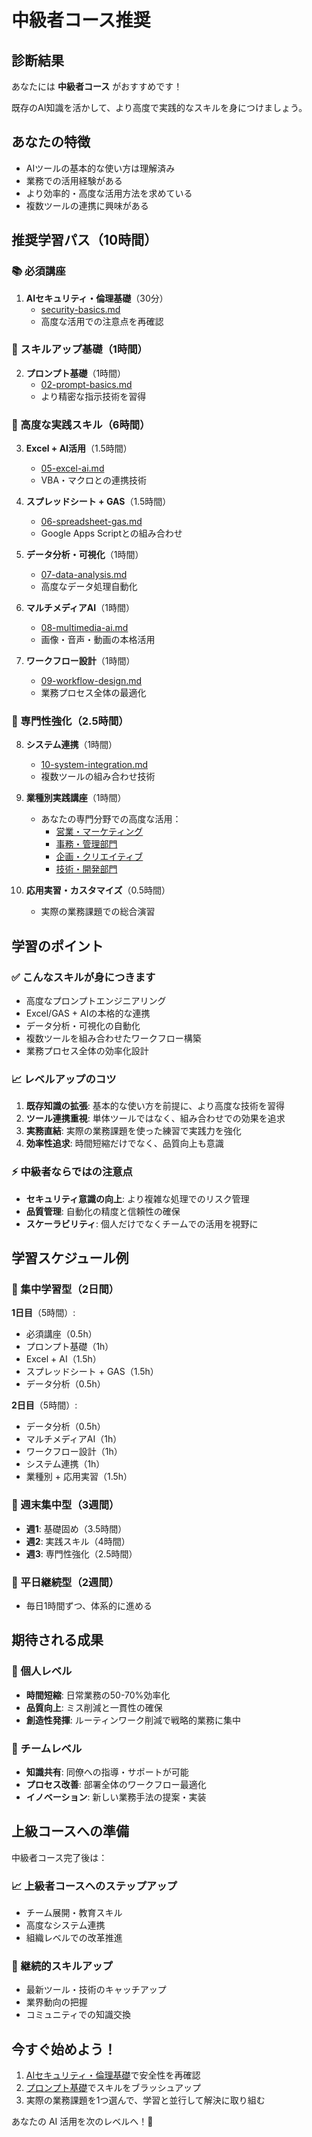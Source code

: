 # 中級者コース推奨

## 診断結果

あなたには **中級者コース** がおすすめです！

既存のAI知識を活かして、より高度で実践的なスキルを身につけましょう。

## あなたの特徴

- AIツールの基本的な使い方は理解済み
- 業務での活用経験がある
- より効率的・高度な活用方法を求めている
- 複数ツールの連携に興味がある

## 推奨学習パス（10時間）

### 📚 必須講座
1. **AIセキュリティ・倫理基礎**（30分）
   - [security-basics.md](../required/security-basics.md)
   - 高度な活用での注意点を再確認

### 🚀 スキルアップ基礎（1時間）
2. **プロンプト基礎**（1時間）
   - [02-prompt-basics.md](../basic/02-prompt-basics.md)
   - より精密な指示技術を習得

### 🔧 高度な実践スキル（6時間）
3. **Excel + AI活用**（1.5時間）
   - [05-excel-ai.md](../intermediate/05-excel-ai.md)
   - VBA・マクロとの連携技術

4. **スプレッドシート + GAS**（1.5時間）
   - [06-spreadsheet-gas.md](../intermediate/06-spreadsheet-gas.md)
   - Google Apps Scriptとの組み合わせ

5. **データ分析・可視化**（1時間）
   - [07-data-analysis.md](../intermediate/07-data-analysis.md)
   - 高度なデータ処理自動化

6. **マルチメディアAI**（1時間）
   - [08-multimedia-ai.md](../intermediate/08-multimedia-ai.md)
   - 画像・音声・動画の本格活用

7. **ワークフロー設計**（1時間）
   - [09-workflow-design.md](../advanced/09-workflow-design.md)
   - 業務プロセス全体の最適化

### 🎯 専門性強化（2.5時間）
8. **システム連携**（1時間）
   - [10-system-integration.md](../advanced/10-system-integration.md)
   - 複数ツールの組み合わせ技術

9. **業種別実践講座**（1時間）
   - あなたの専門分野での高度な活用：
     - [営業・マーケティング](../industry/sales-marketing.md)
     - [事務・管理部門](../industry/admin-office.md)
     - [企画・クリエイティブ](../industry/creative-planning.md)
     - [技術・開発部門](../industry/tech-development.md)

10. **応用実習・カスタマイズ**（0.5時間）
    - 実際の業務課題での総合演習

## 学習のポイント

### ✅ こんなスキルが身につきます
- 高度なプロンプトエンジニアリング
- Excel/GAS + AIの本格的な連携
- データ分析・可視化の自動化
- 複数ツールを組み合わせたワークフロー構築
- 業務プロセス全体の効率化設計

### 📈 レベルアップのコツ
1. **既存知識の拡張**: 基本的な使い方を前提に、より高度な技術を習得
2. **ツール連携重視**: 単体ツールではなく、組み合わせでの効果を追求
3. **実務直結**: 実際の業務課題を使った練習で実践力を強化
4. **効率性追求**: 時間短縮だけでなく、品質向上も意識

### ⚡ 中級者ならではの注意点
- **セキュリティ意識の向上**: より複雑な処理でのリスク管理
- **品質管理**: 自動化の精度と信頼性の確保
- **スケーラビリティ**: 個人だけでなくチームでの活用を視野に

## 学習スケジュール例

### 📅 集中学習型（2日間）
**1日目**（5時間）:
- 必須講座（0.5h）
- プロンプト基礎（1h）
- Excel + AI（1.5h）
- スプレッドシート + GAS（1.5h）
- データ分析（0.5h）

**2日目**（5時間）:
- データ分析（0.5h）
- マルチメディアAI（1h）
- ワークフロー設計（1h）
- システム連携（1h）
- 業種別 + 応用実習（1.5h）

### 📅 週末集中型（3週間）
- **週1**: 基礎固め（3.5時間）
- **週2**: 実践スキル（4時間）
- **週3**: 専門性強化（2.5時間）

### 📅 平日継続型（2週間）
- 毎日1時間ずつ、体系的に進める

## 期待される成果

### 🎯 個人レベル
- **時間短縮**: 日常業務の50-70%効率化
- **品質向上**: ミス削減と一貫性の確保
- **創造性発揮**: ルーティンワーク削減で戦略的業務に集中

### 🎯 チームレベル
- **知識共有**: 同僚への指導・サポートが可能
- **プロセス改善**: 部署全体のワークフロー最適化
- **イノベーション**: 新しい業務手法の提案・実装

## 上級コースへの準備

中級者コース完了後は：

### 📈 上級者コースへのステップアップ
- チーム展開・教育スキル
- 高度なシステム連携
- 組織レベルでの改革推進

### 🔄 継続的スキルアップ
- 最新ツール・技術のキャッチアップ
- 業界動向の把握
- コミュニティでの知識交換

## 今すぐ始めよう！

1. [AIセキュリティ・倫理基礎](../required/security-basics.md)で安全性を再確認
2. [プロンプト基礎](../basic/02-prompt-basics.md)でスキルをブラッシュアップ
3. 実際の業務課題を1つ選んで、学習と並行して解決に取り組む

あなたの AI 活用を次のレベルへ！💪